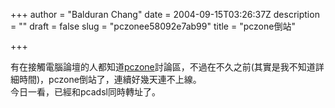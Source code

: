 +++
author = "Balduran Chang"
date = 2004-09-15T03:26:37Z
description = ""
draft = false
slug = "pczonee58092e7ab99"
title = "pczone倒站"

+++


有在接觸電腦論壇的人都知道[pczone](http://www.Pczone.com.tw/index.htm "pczone")討論區，不過在不久之前(其實是我不知道詳細時間)，pczone倒站了，連續好幾天連不上線。  
 今日一看，已經和pcadsl同時轉址了。

